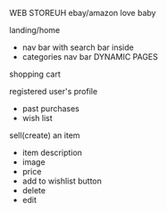 WEB STOREUH ebay/amazon love baby

landing/home
 - nav bar with search bar inside
 - categories nav bar
DYNAMIC PAGES

shopping cart


registered user's profile
 - past purchases
 - wish list

sell(create) an item
 - item description
 - image
 - price
 - add to wishlist button
 - delete
 - edit

